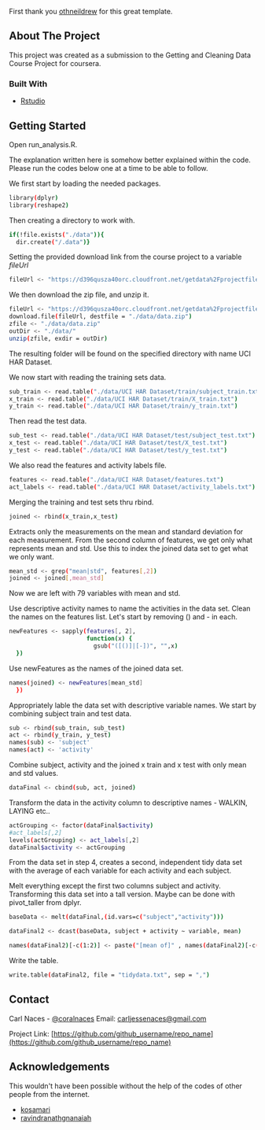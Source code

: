 <!--
*** Thanks for checking out this README Template. If you have a suggestion that would
*** make this better, please fork the repo and create a pull request or simply open
*** an issue with the tag "enhancement".
*** Thanks again! Now go create something AMAZING! :D
***
***
***
*** To avoid retyping too much info. Do a search and replace for the following:
*** github_username, repo_name, twitter_handle, email
-->





<!-- PROJECT SHIELDS -->
<!--
*** I'm using markdown "reference style" links for readability.
*** Reference links are enclosed in brackets [ ] instead of parentheses ( ).
*** See the bottom of this document for the declaration of the reference variables
*** for contributors-url, forks-url, etc. This is an optional, concise syntax you may use.
*** https://www.markdownguide.org/basic-syntax/#reference-style-links
-->
First thank you [othneildrew](https://github.com/othneildrew/Best-README-Template/blob/master/BLANK_README.md) for this great template. 


<!-- ABOUT THE PROJECT -->
## About The Project

This project was created as a submission to the Getting and Cleaning Data Course Project for coursera.

### Built With

* [Rstudio]()



<!-- GETTING STARTED -->
## Getting Started

Open run_analysis.R.

The explanation written here is somehow better explained within the code.
Please run the codes below one at a time to be able to follow.


We first start by loading the needed packages.
```sh
library(dplyr)
library(reshape2)
```
Then creating a directory to work with.
```sh
if(!file.exists("./data")){
  dir.create("/.data")}
```

Setting the provided download link from the course project to a variable *fileUrl*
```sh
fileUrl <- "https://d396qusza40orc.cloudfront.net/getdata%2Fprojectfiles%2FUCI%20HAR%20Dataset.zip"
```
We then download the zip file, and unzip it.
```sh
fileUrl <- "https://d396qusza40orc.cloudfront.net/getdata%2Fprojectfiles%2FUCI%20HAR%20Dataset.zip"
download.file(fileUrl, destfile = "./data/data.zip")
zfile <- "./data/data.zip"
outDir <- "./data/"
unzip(zfile, exdir = outDir)
```
The resulting folder will be found on the specified directory with name UCI HAR Dataset.

We now start with reading the training sets data.
```sh
sub_train <- read.table("./data/UCI HAR Dataset/train/subject_train.txt")
x_train <- read.table("./data/UCI HAR Dataset/train/X_train.txt")
y_train <- read.table("./data/UCI HAR Dataset/train/y_train.txt")
```

Then read the test data.
```sh
sub_test <- read.table("./data/UCI HAR Dataset/test/subject_test.txt")
x_test <- read.table("./data/UCI HAR Dataset/test/X_test.txt")
y_test <- read.table("./data/UCI HAR Dataset/test/y_test.txt")
```

We also read the features and activity labels file.
```sh
features <- read.table("./data/UCI HAR Dataset/features.txt")
act_labels <- read.table("./data/UCI HAR Dataset/activity_labels.txt")
```

Merging the training and test sets thru rbind.
```sh
joined <- rbind(x_train,x_test)
```
Extracts only the measurements on the mean and standard deviation for each measurement. 
From the second column of features, we get only what represents mean and std.
Use this to index the joined data set to get what we only want.
```sh
mean_std <- grep("mean|std", features[,2])
joined <- joined[,mean_std]
```

Now we are left with 79 variables with mean and std.

Use descriptive activity names to name the activities in the data set.
Clean the names on the features list.
Let's start by removing () and - in each.
```sh
newFeatures <- sapply(features[, 2],
                      function(x) {
                        gsub("([()]|[-])", "",x)
  })
```
  
Use newFeatures as the names of the joined data set.
```sh
names(joined) <- newFeatures[mean_std]
  })
```
Appropriately lable the data set with descriptive variable names.
We start by combining subject train and test data.
```sh
sub <- rbind(sub_train, sub_test)
act <- rbind(y_train, y_test)
names(sub) <- 'subject'
names(act) <- 'activity'
```

Combine subject, activity and the joined x train and x test with only mean and std values.

```sh
dataFinal <- cbind(sub, act, joined)
```

Transform the data in the activity column to descriptive names - WALKIN, LAYING etc..
```sh
actGrouping <- factor(dataFinal$activity)
#act_labels[,2]
levels(actGrouping) <- act_labels[,2]
dataFinal$activity <- actGrouping
```

From the data set in step 4, creates a second, independent tidy data set 
with the average of each variable for each activity and each subject.

Melt everything except the first two columns subject and activity.
Transforming this data set into a tall version. Maybe can be done with 
pivot_taller from dplyr.

```sh
baseData <- melt(dataFinal,(id.vars=c("subject","activity")))

dataFinal2 <- dcast(baseData, subject + activity ~ variable, mean)

names(dataFinal2)[-c(1:2)] <- paste("[mean of]" , names(dataFinal2)[-c(1:2)] )

```

Write the table.
```sh
write.table(dataFinal2, file = "tidydata.txt", sep = ",")
```


<!-- CONTACT -->
## Contact

Carl Naces - [@coralnaces](https://twitter.com/coralnaces)
Email: carljessenaces@gmail.com

Project Link: [https://github.com/github_username/repo_name](https://github.com/github_username/repo_name)



<!-- ACKNOWLEDGEMENTS -->
## Acknowledgements
This wouldn't have been possible without the help of the codes of other people from the internet.
* [kosamari](https://github.com/kosamari/data-exercise/blob/master/run_analysis.R)
* [ravindranathgnanaiah](http://rstudio-pubs-static.s3.amazonaws.com/181260_5a1f23da7bb148188c3a540e3a3c4ec5.html)






<!-- MARKDOWN LINKS & IMAGES -->
<!-- https://www.markdownguide.org/basic-syntax/#reference-style-links -->
[contributors-shield]: https://img.shields.io/github/contributors/github_username/repo.svg?style=flat-square
[contributors-url]: https://github.com/github_username/repo/graphs/contributors
[forks-shield]: https://img.shields.io/github/forks/github_username/repo.svg?style=flat-square
[forks-url]: https://github.com/github_username/repo/network/members
[stars-shield]: https://img.shields.io/github/stars/github_username/repo.svg?style=flat-square
[stars-url]: https://github.com/github_username/repo/stargazers
[issues-shield]: https://img.shields.io/github/issues/github_username/repo.svg?style=flat-square
[issues-url]: https://github.com/github_username/repo/issues
[license-shield]: https://img.shields.io/github/license/github_username/repo.svg?style=flat-square
[license-url]: https://github.com/github_username/repo/blob/master/LICENSE.txt
[linkedin-shield]: https://img.shields.io/badge/-LinkedIn-black.svg?style=flat-square&logo=linkedin&colorB=555
[linkedin-url]: https://linkedin.com/in/github_username
[product-screenshot]: images/screenshot.png
